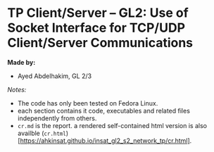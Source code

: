 # TP Client/Server – GL2: Use of Socket Interface for TCP/UDP Client/Server Communications

**Made by:** 
- Ayed Abdelhakim, GL 2/3

*Notes:* 
- The code has only been tested on Fedora Linux.
- each section contains it code, executables and related files independently from others.
- `cr.md` is the report. a rendered self-contained html version is also availble (`cr.html`)[https://ahkinsat.github.io/insat_gl2_s2_network_tp/cr.html].
